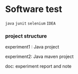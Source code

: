 # Software test

`java` `junit` `selenium` `IDEA`

### project structure

experiment1 : Java project

experiment2: Java maven project

doc: experiment report and note

